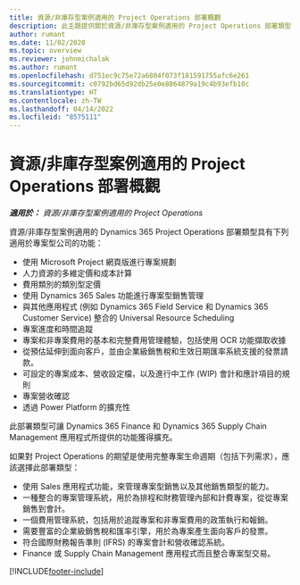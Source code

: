 ```yaml
---
title: 資源/非庫存型案例適用的 Project Operations 部署概觀
description: 此主題提供關於資源/非庫存型案例適用的 Project Operations 部署類型的資訊。
author: rumant
ms.date: 11/02/2020
ms.topic: overview
ms.reviewer: johnmichalak
ms.author: rumant
ms.openlocfilehash: d751ec9c75e72a6804f073f181591755afc6e261
ms.sourcegitcommit: c0792bd65d92db25e0e8864879a19c4b93efb10c
ms.translationtype: HT
ms.contentlocale: zh-TW
ms.lasthandoff: 04/14/2022
ms.locfileid: "8575111"
---
```

# <a name="project-operations-for-resourcenon-stocked-based-scenarios-deployment-overview"></a>資源/非庫存型案例適用的 Project Operations 部署概觀

_**適用於：** 資源/非庫存型案例適用的 Project Operations_

資源/非庫存型案例適用的 Dynamics 365 Project Operations 部署類型具有下列適用於專案型公司的功能：

- 使用 Microsoft Project 網頁版進行專案規劃
- 人力資源的多維定價和成本計算
- 費用類別的類別型定價
- 使用 Dynamics 365 Sales 功能進行專案型銷售管理
- 與其他應用程式 (例如 Dynamics 365 Field Service 和 Dynamics 365 Customer Service) 整合的 Universal Resource Scheduling
- 專案進度和時間追蹤
- 專案和非專案費用的基本和完整費用管理體驗，包括使用 OCR 功能擷取收據
- 從預估延伸到面向客戶，並由企業級銷售稅和生效日期匯率系統支援的發票請款。
- 可設定的專案成本、營收設定檔，以及進行中工作 (WIP) 會計和應計項目的規則
- 專案營收確認
- 透過 Power Platform 的擴充性

此部署類型可讓 Dynamics 365 Finance 和 Dynamics 365 Supply Chain Management 應用程式所提供的功能獲得擴充。

如果對 Project Operations 的期望是使用完整專案生命週期（包括下列需求），應該選擇此部署類型：

- 使用 Sales 應用程式功能，來管理專案型銷售以及其他銷售類型的能力。
- 一種整合的專案管理系統，用於為排程和財務管理內部和計費專案，從從專案銷售到會計。
- 一個費用管理系統，包括用於追蹤專案和非專案費用的政策執行和報銷。
- 需要豐富的企業級銷售稅和匯率引擎，用於為專案產生面向客戶的發票。
- 符合國際財務報告準則 (IFRS) 的專案會計和營收確認系統。
- Finance 或 Supply Chain Management 應用程式而且整合專案型交易。


[!INCLUDE[footer-include](../includes/footer-banner.md)]